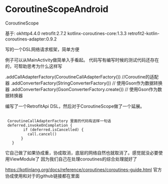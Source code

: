 # CoroutineScopeAndroid
CoroutineScope

基于:
okhttp4.4.0
retrofit:2.7.2
kotlinx-coroutines-core:1.3.3
retrofit2-kotlin-coroutines-adapter:0.9.2

写的一个DSL网络请求框架，简单方便

例子可以从MainActivity做简单入手看起。
代码写有编写时候的测试代码还存在的，可帮助思考为什么这样写

 .addCallAdapterFactory(CoroutineCallAdapterFactory()) //Coroutine的适配器
 .addConverterFactory(StringConverterFactory()) // 使用Gson作为数据转换器
 .addConverterFactory(GsonConverterFactory.create()) // 使用Gson作为数据转换器

 编写了一个RetrofitApi DSL，然后对于CoroutineScope做了一个延展。

~~~
 
 CoroutineCallAdapterFactory 里面的代码有这样一句话
 deferred.invokeOnCompletion {
        if (deferred.isCancelled) {
          call.cancel()
       }
   }
~~~

   它自己做了如果协成重，协成取消，底层的网络自然也就取消了。感觉就没必要使用ViewModule了
   因为我们自己在处理coroutines的综合处理就好了
   

   https://kotlinlang.org/docs/reference/coroutines/coroutines-guide.html
   官方协成使用和对于的github链接都在里面
